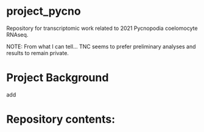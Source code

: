 # project_pycno
Repository for transcriptomic work related to 2021 Pycnopodia coelomocyte RNAseq. 

NOTE: From what I can tell... TNC seems to prefer preliminary analyses and results to remain private. 


# Project Background
add

# Repository contents: 


